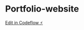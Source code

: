 # Portfolio-website

[Edit in Codeflow ⚡️](https://stackblitz.com/~/github.com/vdbJaco/Portfolio-website)